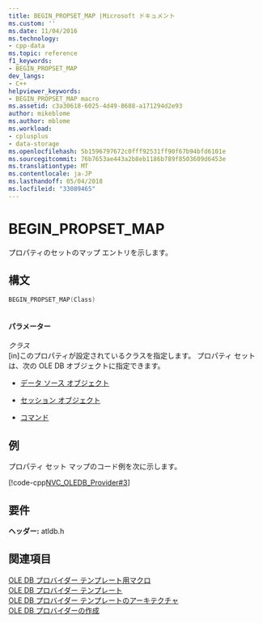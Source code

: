 ```yaml
---
title: BEGIN_PROPSET_MAP |Microsoft ドキュメント
ms.custom: ''
ms.date: 11/04/2016
ms.technology:
- cpp-data
ms.topic: reference
f1_keywords:
- BEGIN_PROPSET_MAP
dev_langs:
- C++
helpviewer_keywords:
- BEGIN_PROPSET_MAP macro
ms.assetid: c3a30618-6025-4d49-8688-a171294d2e93
author: mikeblome
ms.author: mblome
ms.workload:
- cplusplus
- data-storage
ms.openlocfilehash: 5b1596797672c0fff92531ff90f67b94bfd6101e
ms.sourcegitcommit: 76b7653ae443a2b8eb1186b789f8503609d6453e
ms.translationtype: MT
ms.contentlocale: ja-JP
ms.lasthandoff: 05/04/2018
ms.locfileid: "33089465"
---
```

# <a name="beginpropsetmap"></a>BEGIN_PROPSET_MAP
プロパティのセットのマップ エントリを示します。  
  
## <a name="syntax"></a>構文  
  
```cpp
BEGIN_PROPSET_MAP(Class)  
  
```  
  
#### <a name="parameters"></a>パラメーター  
 *クラス*  
 [in]このプロパティが設定されているクラスを指定します。 プロパティ セットは、次の OLE DB オブジェクトに指定できます。  
  
-   [データ ソース オブジェクト](https://msdn.microsoft.com/en-us/library/ms721278.aspx)  
  
-   [セッション オブジェクト](https://msdn.microsoft.com/en-us/library/ms711572.aspx)  
  
-   [コマンド](https://msdn.microsoft.com/en-us/library/ms724608.aspx)  
  
## <a name="example"></a>例  
 プロパティ セット マップのコード例を次に示します。  
  
 [!code-cpp[NVC_OLEDB_Provider#3](../../data/oledb/codesnippet/cpp/begin-propset-map_1.h)]  
  
## <a name="requirements"></a>要件  
 **ヘッダー:** atldb.h  
  
## <a name="see-also"></a>関連項目  
 [OLE DB プロバイダー テンプレート用マクロ](../../data/oledb/macros-for-ole-db-provider-templates.md)   
 [OLE DB プロバイダー テンプレート](../../data/oledb/ole-db-provider-templates-cpp.md)   
 [OLE DB プロバイダー テンプレートのアーキテクチャ](../../data/oledb/ole-db-provider-template-architecture.md)   
 [OLE DB プロバイダーの作成](../../data/oledb/creating-an-ole-db-provider.md)